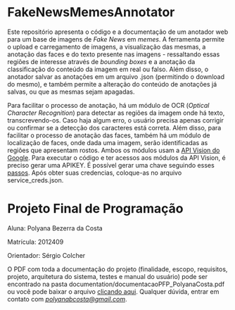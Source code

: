 # FakeNewsMemesAnnotator
Este repositório apresenta o código e a documentação de um anotador web para um base de imagens de *Fake News* em *memes*. A ferramenta permite o upload e carregamento de imagens, a visualização das mesmas, a anotação das faces e do texto presente nas imagens - ressaltando essas regiões de interesse através de *bounding boxes* e a anotação da classificação do conteúdo da imagem em real ou falso. Além disso, o anotador salvar as anotações em um arquivo .json (permitindo o download do mesmo), e também permite a alteração do conteúdo de anotações já salvas, ou que as mesmas sejam apagadas.

Para facilitar o processo de anotação, há um módulo de OCR (*Optical Character Recognition*) para detectar as regiões da imagem onde há texto, transcrevendo-os. Caso haja algum erro, o usuário precisa apenas corrigir ou confirmar se a detecção dos caracteres está correta. Além disso, para facilitar o processo de anotação das faces, também há um módulo de localização de faces, onde dada uma imagem, serão identificadas as regiões que apresentam rostos. Ambos os módulos usam a [API Vision do Google](https://cloud.google.com/vision). Para executar o código e ter acessos aos módulos da API Vision, é preciso gerar uma APIKEY. É possível gerar uma chave seguindo esses [passos](https://cloud.google.com/vision/docs/quickstart-client-libraries). Após obter suas credencias, coloque-as no arquivo service_creds.json.

# Projeto Final de Programação
 
Aluna: Polyana Bezerra da Costa

Matrícula: 2012409

Orientador: Sérgio Colcher

O PDF com toda a documentação do projeto (finalidade, escopo, requisitos, projeto, arquitetura do sistema, testes e manual do usuário) pode ser encontrado na pasta documentation/documentacaoPFP_PolyanaCosta.pdf ou você pode baixar o arquivo <a href="documentation/documentacaoPFP_PolyanaCosta.pdf" download>clicando aqui</a>. Qualquer dúvida, entrar em contato com *polyanabcosta@gmail.com*.
